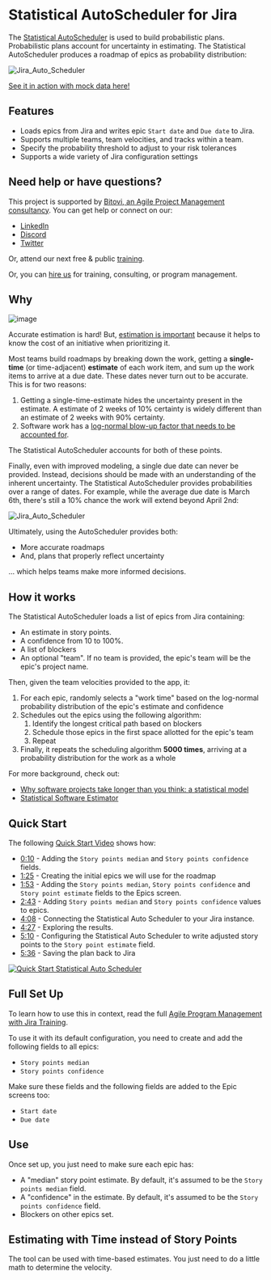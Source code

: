 # Statistical AutoScheduler for Jira

The [Statistical AutoScheduler](https://auto-scheduler.bitovi-jira.com/) is used to build probabilistic plans. Probabilistic plans account for uncertainty in estimating. The Statistical AutoScheduler produces a roadmap of epics as probability distribution:

![Jira_Auto_Scheduler](https://github.com/bitovi/jira-auto-scheduler/assets/78602/3bbcf77f-fa9e-42ab-9688-b90383253e59)

[See it in action with mock data here!](https://auto-scheduler.bitovi-jira.com/)

## Features

- Loads epics from Jira and writes epic `Start date` and `Due date` to Jira.
- Supports multiple teams, team velocities, and tracks within a team.
- Specify the probability threshold to adjust to your risk tolerances
- Supports a wide variety of Jira configuration settings

## Need help or have questions?

This project is supported by [Bitovi, an Agile Project Management consultancy](https://www.bitovi.com/services/agile-project-management-consulting). You can get help or connect on our:

- [LinkedIn](https://www.linkedin.com/company/bitovi/)
- [Discord](https://discord.gg/J7ejFsZnJ4)
- [Twitter](https://twitter.com/bitovi)

Or, attend our next free & public [training](https://www.bitovi.com/events/program-management-webinar).

Or, you can [hire us](https://www.bitovi.com/services/agile-project-management-consulting) for training, consulting, or program management.

## Why 

![image](https://github.com/bitovi/jira-auto-scheduler/assets/78602/d7d952ac-f6c7-4435-9684-b0995ce3623a)

Accurate estimation is hard! But, [estimation is important](https://www.bitovi.com/academy/learn-agile-program-management-with-jira/estimating.html#why-estimate) because
it helps to know the cost of an initiative when prioritizing it.

Most teams build roadmaps by breaking down the work, getting a __single-time__ (or time-adjacent) __estimate__ of each work item, and sum up the work items to arrive at a due date. These dates never turn out to be accurate. This is for two reasons:

1. Getting a single-time-estimate hides the uncertainty present in the estimate.  A estimate of 2 weeks of 10% certainty is widely different than an estimate of 2 weeks with 90% certainty.
2. Software work has a [log-normal blow-up factor that needs to be accounted for](https://erikbern.com/2019/04/15/why-software-projects-take-longer-than-you-think-a-statistical-model.html).

The Statistical AutoScheduler accounts for both of these points.

Finally, even with improved modeling, a single due date can never be provided.  Instead, decisions should be made with an understanding of the inherent uncertainty. The Statistical AutoScheduler provides probabilities over a range of dates. For example, while the average due date is March 6th, there's still a 10% chance the work will extend beyond April 2nd:

![Jira_Auto_Scheduler](https://github.com/bitovi/jira-auto-scheduler/assets/78602/e15fd818-e08c-43c6-8dbe-0eebab727e60)

Ultimately, using the AutoScheduler provides both:

- More accurate roadmaps
- And, plans that properly reflect uncertainty

... which helps teams make more informed decisions.

## How it works

The Statistical AutoScheduler loads a list of epics from Jira containing:

- An estimate in story points.
- A confidence from 10 to 100%.
- A list of blockers
- An optional "team". If no team is provided, the epic's team will be the epic's project name.

Then, given the team velocities provided to the app, it:

1. For each epic, randomly selects a "work time" based on the log-normal probability distribution of the epic's estimate and confidence
2. Schedules out the epics using the following algorithm:
    1. Identify the longest critical path based on blockers
    2. Schedule those epics in the first space allotted for the epic's team
    3. Repeat
3. Finally, it repeats the scheduling algorithm __5000 times__, arriving at a probability distribution for the work as a whole


For more background, check out:

- [Why software projects take longer than you think: a statistical model](https://erikbern.com/2019/04/15/why-software-projects-take-longer-than-you-think-a-statistical-model.html)
- [Statistical Software Estimator](https://bitovi.github.io/statistical-software-estimator/)


## Quick Start

The following [Quick Start Video](https://youtu.be/wNOrmthMnFA) shows how:

- [0:10](https://youtu.be/wNOrmthMnFA?t=10) - Adding the `Story points median` and `Story points confidence` fields.
- [1:25](https://youtu.be/wNOrmthMnFA?t=85) - Creating the initial epics we will use for the roadmap
- [1:53](https://youtu.be/wNOrmthMnFA?t=113) - Adding the `Story points median`, `Story points confidence` and `Story point estimate` fields to the Epics screen.
- [2:43](https://youtu.be/wNOrmthMnFA?t=163) - Adding `Story points median` and `Story points confidence` values to epics.
- [4:08](https://youtu.be/wNOrmthMnFA?t=248) - Connecting the Statistical Auto Scheduler to your Jira instance.
- [4:27](https://youtu.be/wNOrmthMnFA?t=267) - Exploring the results.
- [5:10](https://youtu.be/wNOrmthMnFA?t=310) - Configuring the Statistical Auto Scheduler to write adjusted story points to the `Story point estimate` field.
- [5:36](https://youtu.be/wNOrmthMnFA?t=336) - Saving the plan back to Jira


[![Quick Start Statistical Auto Scheduler](https://github.com/bitovi/jira-auto-scheduler/assets/78602/aeab9a66-1f22-4e07-aeb3-69144e4d7e94 'Quick Start Statistical Auto Scheduler')](https://youtu.be/wNOrmthMnFA)

## Full Set Up

To learn how to use this in context, read the full [Agile Program Management with Jira Training](https://www.bitovi.com/academy/learn-agile-program-management-with-jira.html).

To use it with its default configuration, you need to create and add the following fields to all epics:

- `Story points median`
- `Story points confidence` 

Make sure these fields and the following fields are added to the Epic screens too:

- `Start date`
- `Due date`

## Use

Once set up, you just need to make sure each epic has:

- A "median" story point estimate. By default, it's assumed to be the `Story points median` field.
- A "confidence" in the estimate.  By default, it's assumed to be the `Story points confidence` field.
- Blockers on other epics set.



## Estimating with Time instead of Story Points

The tool can be used with time-based estimates.  You just need to do a little math to determine the velocity. 






